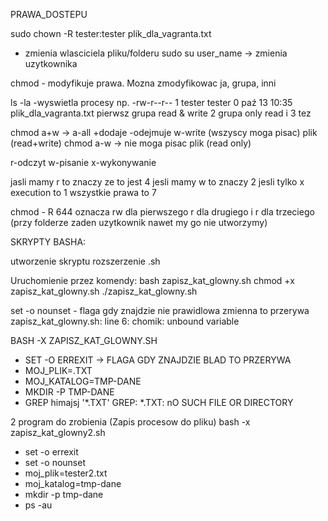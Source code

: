 PRAWA_DOSTEPU 


sudo chown -R tester:tester  plik_dla_vagranta.txt
- zmienia wlasciciela pliku/folderu 
sudo su user_name -> zmienia uzytkownika


chmod - modyfikuje prawa. 
Mozna zmodyfikowac ja, grupa, inni 

ls -la -wyswietla procesy 
np. -rw-r--r--  1 tester tester    0 paź 13 10:35 plik_dla_vagranta.txt
pierwsz grupa read & write 
2 grupa only read i 3 tez

chmod a+w -> a-all +dodaje -odejmuje w-write (wszyscy moga pisac) plik (read+write)
chmod a-w -> nie moga pisac plik (read only)


r-odczyt 
w-pisanie
x-wykonywanie


jasli mamy r to znaczy ze to jest 4
jesli mamy w to znaczy 2
jesli tylko x execution to 1 
wszystkie prawa to 7


chmod - R 644 oznacza rw dla pierwszego r dla drugiego i r dla trzeciego (przy folderze zaden uzytkownik nawet my go nie utworzymy)


SKRYPTY BASHA: 

utworzenie skryptu rozszerzenie .sh

Uruchomienie przez komendy: 
	bash zapisz_kat_glowny.sh 
	chmod +x zapisz_kat_glowny.sh ./zapisz_kat_glowny.sh 

set -o nounset - flaga gdy znajdzie nie prawidlowa zmienna to przerywa
zapisz_kat_glowny.sh: line 6: chomik: unbound variable

BASH -X ZAPISZ_KAT_GLOWNY.SH 
+ SET -O ERREXIT -> FLAGA GDY ZNAJDZIE BLAD TO PRZERYWA
+ MOJ_PLIK=.TXT
+ MOJ_KATALOG=TMP-DANE
+ MKDIR -P TMP-DANE
+ GREP himajsj '*.TXT'
GREP: *.TXT: nO SUCH FILE OR DIRECTORY

2 program do zrobienia (Zapis procesow do pliku) 
bash -x zapisz_kat_glowny2.sh 
+ set -o errexit
+ set -o nounset
+ moj_plik=tester2.txt
+ moj_katalog=tmp-dane
+ mkdir -p tmp-dane
+ ps -au











